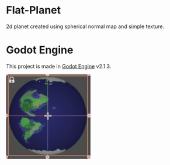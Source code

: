 # Flat-Planet
2d planet created using spherical normal map and simple texture.

# Godot Engine
This project is made in [Godot Engine](https://github.com/godotengine/godot) v2.1.3.

![Planet](https://github.com/JohnMeadow1/Flat-Planet/blob/master/planet2.gif)
